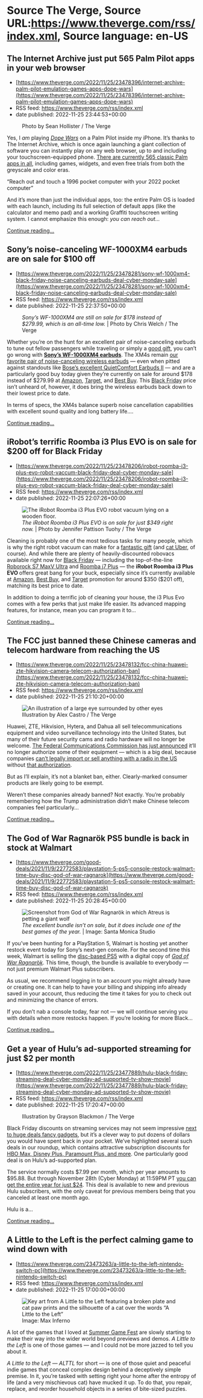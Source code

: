 # Source The Verge, Source URL:https://www.theverge.com/rss/index.xml, Source language: en-US

## The Internet Archive just put 565 Palm Pilot apps in your web browser
 - [https://www.theverge.com/2022/11/25/23478396/internet-archive-palm-pilot-emulation-games-apps-dope-wars](https://www.theverge.com/2022/11/25/23478396/internet-archive-palm-pilot-emulation-games-apps-dope-wars)
 - RSS feed: https://www.theverge.com/rss/index.xml
 - date published: 2022-11-25 23:44:53+00:00

<figure>
      <img alt="" src="https://cdn.vox-cdn.com/thumbor/5B14Hio_MJ6fYMFK6FJZ4NZzhLM=/0x262:4032x2950/1310x873/cdn.vox-cdn.com/uploads/chorus_image/image/71674478/IMG_1015.0.jpg" />
        <figcaption>Photo by Sean Hollister / The Verge</figcaption>
    </figure>

  <p id="O2JDrd">Yes, I <em>am</em> playing <a href="https://archive.org/details/palm3_DopeWars2.4.6"><em>Dope Wars</em></a> on a Palm Pilot inside my iPhone. It’s thanks to The Internet Archive, which is once again launching a giant collection of software you can instantly play on any web browser, up to and including your touchscreen-equipped phone. <a href="https://archive.org/details/softwarelibrary_palm">There are currently 565 classic Palm apps in all</a>, including games, widgets, and even free trials from both the greyscale and color eras. </p>
<div class="c-float-left c-float-hang"><aside id="O9qY5g"><q>Reach out and touch a 1996 pocket computer with your 2022 pocket computer</q></aside></div>
<p id="eIG7uB">And it’s more than just the individual apps, too: the entire Palm OS is loaded with each launch, including its full selection of default apps (like the calculator and memo pad) and a working Graffiti touchscreen writing system. I cannot emphasize this enough: <em>you can reach out...</em></p>
  <p>
    <a href="https://www.theverge.com/2022/11/25/23478396/internet-archive-palm-pilot-emulation-games-apps-dope-wars">Continue reading&hellip;</a>
  </p>

## Sony’s noise-canceling WF-1000XM4 earbuds are on sale for $100 off
 - [https://www.theverge.com/2022/11/25/23478281/sony-wf-1000xm4-black-friday-noise-canceling-earbuds-deal-cyber-monday-sale](https://www.theverge.com/2022/11/25/23478281/sony-wf-1000xm4-black-friday-noise-canceling-earbuds-deal-cyber-monday-sale)
 - RSS feed: https://www.theverge.com/rss/index.xml
 - date published: 2022-11-25 22:37:50+00:00

<figure>
      <img alt="" src="https://cdn.vox-cdn.com/thumbor/epSvf7Rra5DmFvQTRFrdSOCBiW4=/0x0:2040x1360/1310x873/cdn.vox-cdn.com/uploads/chorus_image/image/71674302/DSCF4085_Edited.0.jpg" />
        <figcaption><em>Sony’s WF-1000XM4 are still on sale for $178 instead of $279.99, which is an all-time low.</em> | Photo by Chris Welch / The Verge</figcaption>
    </figure>

  <p id="itKP0b">Whether you’re on the hunt for an excellent pair of noise-canceling earbuds to tune out fellow passengers while traveling or simply a <a href="https://www.theverge.com/23411834/travel-gift-guide-2022-pillows-bags-adapters-chargers-ideas-tech">good gift</a>, you can’t go wrong with <a href="https://www.theverge.com/22523584/sony-wf-1000xm4-wireless-earbuds-headphones-review"><strong>Sony’s WF-1000XM4 earbuds</strong></a>. The XM4s remain <a href="https://www.theverge.com/21309820/best-wireless-earbuds">our favorite pair of noise-canceling wireless earbuds</a> — even when pitted against standouts like <a href="https://www.theverge.com/23353777/bose-quietcomfort-earbuds-2-review">Bose’s excellent QuietComfort Earbuds II</a> — and are a particularly good buy today given they’re currently on sale for around $178 instead of $279.99 at <a href="https://www.amazon.com/Sony-WF-1000XM4-Industry-Canceling-Headphones/dp/B094C4VDJZ/?tag=theverge02-20" rel="sponsored nofollow noopener" target="_blank">Amazon</a>, <a href="https://goto.target.com/c/1141873/1529173/2092?subId1=TheVergeBlackFridayDealsNov252022&amp;u=https%3A%2F%2Fwww.target.com%2Fp%2Fsony-noise-cancelling-true-wireless-bluetooth-earbuds-wf-1000xm4-black%2F-%2FA-82691015%3Fclkid%3D3a84bfe0N9b2b11ecb15557aa24688efd%26lnm%3D1454093%26afid%3DVox%2520Media%26ref%3Dtgt_adv_xasd0002" rel="sponsored nofollow noopener" target="_blank">Target</a>, and <a href="https://shop-links.co/cizVeamQlZ8" rel="sponsored nofollow noopener" target="_blank">Best Buy</a>. This <a href="https://www.theverge.com/23437426/black-friday-guide-cyber-monday-tech-gadgets-2022" rel="sponsored nofollow noopener" target="_blank">Black Friday</a> price isn’t unheard of, however, it does bring the wireless earbuds back down to their lowest price to date.</p>
<div id="obOZgI">
<div></div>
<aside id="Gjyj2E"><div></div></aside>
</div>
<p id="TRDheU">In terms of specs, the XM4s balance superb noise cancellation capabilities with excellent sound quality and long battery life....</p>
  <p>
    <a href="https://www.theverge.com/2022/11/25/23478281/sony-wf-1000xm4-black-friday-noise-canceling-earbuds-deal-cyber-monday-sale">Continue reading&hellip;</a>
  </p>

## iRobot’s terrific Roomba i3 Plus EVO is on sale for $200 off for Black Friday
 - [https://www.theverge.com/2022/11/25/23478206/irobot-roomba-i3-plus-evo-robot-vaccum-black-friday-deal-cyber-monday-sale](https://www.theverge.com/2022/11/25/23478206/irobot-roomba-i3-plus-evo-robot-vaccum-black-friday-deal-cyber-monday-sale)
 - RSS feed: https://www.theverge.com/rss/index.xml
 - date published: 2022-11-25 22:07:26+00:00

<figure>
      <img alt="The iRobot Roomba i3 Plus EVO robot vacuum lying on a wooden floor." src="https://cdn.vox-cdn.com/thumbor/nj26mN-67a2AVMgJddsOM3pFLig=/0x0:2040x1360/1310x873/cdn.vox-cdn.com/uploads/chorus_image/image/71674222/jtuohy_220325_5101_0016.0.jpg" />
        <figcaption><em>The iRobot Roomba i3 Plus EVO is on sale for just $349 right now.</em> | Photo by Jennifer Pattison Tuohy / The Verge</figcaption>
    </figure>

  <p id="PHvXXs">Cleaning is probably one of the most tedious tasks for many people, which is why the right robot vacuum can make for a <a href="https://www.theverge.com/23435489/holiday-gift-guide-best-ideas-cool-tech">fantastic gift</a> (and <a href="https://www.youtube.com/watch?v=z5E6eTSgw1Q">cat Uber</a>, of course). And while there are plenty of heavily-discounted robovacs available right now for <a href="https://www.theverge.com/23437426/black-friday-guide-cyber-monday-tech-gadgets-2022">Black Friday</a> — including the top-of-the-line <a href="https://www.amazon.com/Self-Emptying-Self-Refilling-ReactiveAI-Avoidance-Compatible/dp/B09NM549V7/?tag=theverge02-20" rel="sponsored nofollow noopener" target="_blank">Roborock S7 MaxV Ultra</a> and <a href="https://www.amazon.com/gp/product/B094NYHTMF/?tag=theverge02-20" rel="sponsored nofollow noopener" target="_blank">Roomba j7 Plus</a> — the <strong>iRobot Roomba i3 Plus EVO </strong>offers great bang for your buck, especially since it’s currently available at <a href="https://www.amazon.com/gp/product/B08C4LC7TG/?tag=theverge02-20&amp;ascsubtag=%5B%5Dvg%5Bp%5D23239640%5Bt%5Dw%5Br%5Dhttps://www.google.com/%5Bd%5DD" rel="sponsored nofollow noopener" target="_blank">Amazon</a>, <a href="https://shop-links.co/cizT0f1xVWx" rel="sponsored nofollow noopener" target="_blank">Best Buy</a>, and <a href="https://goto.target.com/c/1141873/1529173/2092?subId1=TheVergeBlackFridayDealsNovember252022&amp;u=https%3A%2F%2Fwww.target.com%2Fp%2Firobot-roomba-i3-evo-3550-wi-fi-connected-self-emptying-robot-vacuum-black-8211-3550%2F-%2FA-80177488%3Fref%3Dtgt_adv_XS000000%26AFID%3Dgoogle_pla_df%26fndsrc%3Dtgtao%26DFA%3D71700000014773183%26CPNG%3DPLA_Appliances%252BShopping_Brand%257CAppliances_Ecomm_Home%26adgroup%3DSC_Appliances_Floor%2BCare%2B%2526%2BAccessorie%26LID%3D700000001170770pgs%26LNM%3DPRODUCT_GROUP%26network%3Dg%26device%3Dc%26location%3D9031583%26targetid%3Dpla-1459803273500%26ds_rl%3D1246978%26ds_rl%3D1247068%26gclid%3DCjwKCAiApvebBhAvEiwAe7mHSARJIMZRN07a0I6_kxlgEM5Y2EhYaK3ylriqqWMTn6LwVIz3IWRkJBoCTz8QAvD_BwE%26gclsrc%3Daw.ds%26clkid%3D3a84bfe0N9b2b11ecb15557aa24688efd%26lnm%3D1527886%26afid%3DNew%2520York%2520Media%26ref%3Dtgt_adv_xasd0002" rel="sponsored nofollow noopener" target="_blank">Target</a> promotion for around $350 ($201 off), matching its best price to date.</p>
<div id="6DHBNt">
<div></div>
<aside id="eAgvQj"><div></div></aside>
</div>
<p id="q1kjBO">In addition to doing a terrific job of cleaning your house, the i3 Plus Evo comes with a few perks that just make life easier. Its advanced mapping features, for instance, mean you can program it to...</p>
  <p>
    <a href="https://www.theverge.com/2022/11/25/23478206/irobot-roomba-i3-plus-evo-robot-vaccum-black-friday-deal-cyber-monday-sale">Continue reading&hellip;</a>
  </p>

## The FCC just banned these Chinese cameras and telecom hardware from reaching the US
 - [https://www.theverge.com/2022/11/25/23478132/fcc-china-huawei-zte-hikvision-camera-telecom-authorization-ban](https://www.theverge.com/2022/11/25/23478132/fcc-china-huawei-zte-hikvision-camera-telecom-authorization-ban)
 - RSS feed: https://www.theverge.com/rss/index.xml
 - date published: 2022-11-25 21:10:20+00:00

<figure>
      <img alt="An illustration of a large eye surrounded by other eyes" src="https://cdn.vox-cdn.com/thumbor/xn5ExCUS1eOpDSsVBrmYT9AbAG8=/0x0:2040x1360/1310x873/cdn.vox-cdn.com/uploads/chorus_image/image/71674059/acastro_190204_1777_privacy_0001.0.jpg" />
        <figcaption>Illustration by Alex Castro / The Verge</figcaption>
    </figure>

  <p id="ureiJ0">Huawei, ZTE, Hikvision, Hytera, and Dahua all sell telecommunications equipment and video surveillance technology into the United States, but many of their future security cams and radio hardware will no longer be welcome. <a href="https://www.fcc.gov/document/fcc-bans-authorizations-devices-pose-national-security-threat">The Federal Communications Commission has just announced</a> it’ll no longer authorize some of their equipment — which is a big deal, because companies <a href="https://www.law.cornell.edu/cfr/text/47/2.1204">can’t legally import or sell anything with a radio in the US</a> without <a href="https://www.fcc.gov/oet/ea/importation">that authorization</a>. </p>
<p id="jU0ZJd">But as I’ll explain, it’s not a blanket ban, either. Clearly-marked consumer products are likely going to be exempt.</p>
<p id="1TDUQP">Weren’t these companies already banned? Not exactly. You’re probably remembering how the Trump administration didn’t make Chinese telecom companies feel particularly...</p>
  <p>
    <a href="https://www.theverge.com/2022/11/25/23478132/fcc-china-huawei-zte-hikvision-camera-telecom-authorization-ban">Continue reading&hellip;</a>
  </p>

## The God of War Ragnarök PS5 bundle is back in stock at Walmart
 - [https://www.theverge.com/good-deals/2021/11/9/22772583/playstation-5-ps5-console-restock-walmart-time-buy-disc-god-of-war-ragnarok](https://www.theverge.com/good-deals/2021/11/9/22772583/playstation-5-ps5-console-restock-walmart-time-buy-disc-god-of-war-ragnarok)
 - RSS feed: https://www.theverge.com/rss/index.xml
 - date published: 2022-11-25 20:28:45+00:00

<figure>
      <img alt="Screenshot from God of War Ragnarök in which Atreus is petting a giant wolf" src="https://cdn.vox-cdn.com/thumbor/ObpvLaPVX26Gexwm27i6PH_CozU=/300x0:3540x2160/1310x873/cdn.vox-cdn.com/uploads/chorus_image/image/70117949/atreus_wolf.5.jpeg" />
        <figcaption><em>The excellent bundle isn’t on sale, but it does include one of the best games of the year.</em> | Image: Santa Monica Studio</figcaption>
    </figure>

  <p id="QuftUQ">If you’ve been hunting for a PlayStation 5, Walmart is hosting yet another restock event today for Sony’s next-gen console. For the second time this week, Walmart is selling the <a href="https://goto.walmart.com/c/1141873/1498225/9383?subId1=TheVergePlayStation5RestockEventNov252022&amp;sourceid=imp_000011112222333344&amp;u=https%3A%2F%2Fwww.walmart.com%2Fip%2FPlayStation-5-Console-God-of-War-Ragnarok-Bundle%2F1474753654&amp;veh=aff" rel="sponsored nofollow noopener" target="_blank">disc-based PS5</a> with a digital copy of <a href="https://www.theverge.com/23437043/god-of-war-ragnarok-review-sony-ps5"><em>God of War Ragnar</em>ö<em>k</em></a>. This time, though, the bundle is available to everybody — not just premium Walmart Plus subscribers.</p>
<p id="PrbnyJ">As usual, we recommend logging in to an account you might already have or creating one. It can help to have your billing and shipping info already saved in your account, thus reducing the time it takes for you to check out and minimizing the chance of errors.</p>
<p id="7Z0MSo">If you don’t nab a console today, fear not — we will continue serving you with details when more restocks happen. If you’re looking for more Black...</p>
  <p>
    <a href="https://www.theverge.com/good-deals/2021/11/9/22772583/playstation-5-ps5-console-restock-walmart-time-buy-disc-god-of-war-ragnarok">Continue reading&hellip;</a>
  </p>

## Get a year of Hulu’s ad-supported streaming for just $2 per month
 - [https://www.theverge.com/2022/11/25/23477889/hulu-black-friday-streaming-deal-cyber-monday-ad-supported-tv-show-movie](https://www.theverge.com/2022/11/25/23477889/hulu-black-friday-streaming-deal-cyber-monday-ad-supported-tv-show-movie)
 - RSS feed: https://www.theverge.com/rss/index.xml
 - date published: 2022-11-25 17:20:47+00:00

<figure>
      <img alt="" src="https://cdn.vox-cdn.com/thumbor/Cwma9kEasTk-oHECXaW2gRO_v20=/0x0:3000x2000/1310x873/cdn.vox-cdn.com/uploads/chorus_image/image/71673301/RoundUpArt_HULU.0.jpg" />
        <figcaption>Illustration by Grayson Blackmon / The Verge</figcaption>
    </figure>

  <p id="kmrkQk">Black Friday discounts on streaming services may not seem impressive <a href="https://www.theverge.com/23477682/black-friday-2022-best-deals-tech-sales-gaming-headphones-tvs">next to huge deals fancy gadgets</a>, but it’s a clever way to put dozens of dollars you would have spent back in your pocket. We’ve highlighted several such deals in our roundup, which contains attractive subscription discounts for <a href="https://www.theverge.com/23466644/black-friday-2022-streaming-deals-cyber-monday-hulu-hbo-max-paramount-peacock">HBO Max, Disney Plus, Paramount Plus, and more</a>. One particularly good deal is on Hulu’s ad-supported plan. </p>
<p id="SZEnza">The service normally costs $7.99 per month, which per year amounts to $95.88. But through November 28th (Cyber Monday) at 11:59PM PT <a href="https://click.linksynergy.com/fs-bin/click?id=nOD/rLJHOac&amp;offerid=852731.1384&amp;type=3&amp;subid=0&amp;u1=verge" rel="sponsored nofollow noopener" target="_blank">you can get the entire year for just $24</a>. This deal is available to new and previous Hulu subscribers, with the only caveat for previous members being that you canceled at least one month ago. </p>
<div><aside id="2VCeAP"><div></div></aside></div>
<div id="zEDjRv"><div></div></div>
<p id="gLC4FO">Hulu is a...</p>
  <p>
    <a href="https://www.theverge.com/2022/11/25/23477889/hulu-black-friday-streaming-deal-cyber-monday-ad-supported-tv-show-movie">Continue reading&hellip;</a>
  </p>

## A Little to the Left is the perfect calming game to wind down with
 - [https://www.theverge.com/23473263/a-little-to-the-left-nintendo-switch-pc](https://www.theverge.com/23473263/a-little-to-the-left-nintendo-switch-pc)
 - RSS feed: https://www.theverge.com/rss/index.xml
 - date published: 2022-11-25 17:00:00+00:00

<figure>
      <img alt="Key art from A Little to the Left featuring a broken plate and cat paw prints and the silhouette of a cat over the words “A Little to the Left” " src="https://cdn.vox-cdn.com/thumbor/GcJERIscCn-pqNv6t_MsPgiPjfM=/150x0:1770x1080/1310x873/cdn.vox-cdn.com/uploads/chorus_image/image/71673193/ALTTL_Key_Art_1.0.png" />
        <figcaption>Image: Max Inferno</figcaption>
    </figure>

  <p id="Gjmiod">A lot of the games that I loved at <a href="https://www.theverge.com/2022/6/22/23172653/geoff-keighley-summer-game-fest-play-days-e3">Summer Game Fest</a> are slowly starting to make their way into the wider world beyond previews and demos. <em>A Little to the Left</em> is one of those games — and I could not be more jazzed to tell you about it.</p>
<p id="5ogJgn"><em>A Little to the Left</em> — <em>ALTTL </em>for short — is one of those quiet and peaceful indie games that conceal complex design behind a deceptively simple premise. In it, you’re tasked with setting right your home after the entropy of life (and a very mischievous cat) have mucked it up. To do that, you repair, replace, and reorder household objects in a series of bite-sized puzzles.</p>
<div id="hB4a0s"><div style="width: 100%; height: 0; padding-bottom: 56.25%;"></div></div>
<p id="H3THOk">In one puzzle, you might have a scattered array of broken pottery pieces that you must order correctly to repair a broken vase. In...</p>
  <p>
    <a href="https://www.theverge.com/23473263/a-little-to-the-left-nintendo-switch-pc">Continue reading&hellip;</a>
  </p>

## Everything in the Verge merch store is half off for Black Friday!
 - [https://www.theverge.com/23477816/verge-merch-store-black-friday-cyber-monday-sale-2022](https://www.theverge.com/23477816/verge-merch-store-black-friday-cyber-monday-sale-2022)
 - RSS feed: https://www.theverge.com/rss/index.xml
 - date published: 2022-11-25 16:07:31+00:00

<figure>
      <img alt="The Verge logo" src="https://cdn.vox-cdn.com/thumbor/2vEWvA-ZNtKGUeg39oPNj3p3uxc=/508x0:1713x803/1310x873/cdn.vox-cdn.com/uploads/chorus_image/image/71672996/The_Verge_Merch_Banner.5.png" />
    </figure>

  <p id="bxepsN">Happy holidays, sports fans. As is tradition, we’re offering our beloved <em>Verge </em>audience a special discount in our merch store from <a href="https://www.theverge.com/23477682/black-friday-2022-best-deals-tech-sales-gaming-headphones-tvs">Black Friday</a> through Cyber Monday. We suggest you act quickly, because a deal this good won’t last.</p>
<p id="gMBhrG">Now through 11:59PM ET on Monday, November 28th, <em>everything </em>in our merch store is 50% off. There’s no promo code required. Can’t decide between our Light Mode and Dark Mode tees? No worries — now get them both for the cost of one. Or sail the peaks and valleys of the web with our USB Sea shirt.</p>
<aside id="8rGJcd"><div></div></aside><p id="EsdZjO">We’ll have a lot more in store over the next year, so stay tuned. And, as always, if there’s something you’d like to see us make, let us know in the comments. Also be sure to subscribe to our Verge Deals newsletter for...</p>
  <p>
    <a href="https://www.theverge.com/23477816/verge-merch-store-black-friday-cyber-monday-sale-2022">Continue reading&hellip;</a>
  </p>

## The best Black Friday deals you can get at Target
 - [https://www.theverge.com/23477770/target-black-friday-2022-deals-cyber-monday-tech-games-streaming](https://www.theverge.com/23477770/target-black-friday-2022-deals-cyber-monday-tech-games-streaming)
 - RSS feed: https://www.theverge.com/rss/index.xml
 - date published: 2022-11-25 16:00:51+00:00

<figure>
      <img alt="Child sitting on bed playing video game on large TV screen." src="https://cdn.vox-cdn.com/thumbor/_gKR2dWaobnB9D9QbgOM_JN_Ozc=/0x0:1155x770/1310x873/cdn.vox-cdn.com/uploads/chorus_image/image/71672979/Vizio_M6_Series_QLED_TV_Lifestyle_Image.0.jpg" />
        <figcaption><em>Right now, you can save on Vizio’s M6-Series QLED and other cool tech as part of Target’s ongoing Black Friday sale.</em> | Image: Vizio</figcaption>
    </figure>

  <p id="2qYZQh">The holiday shopping season has begun and several retailers, including Target, are offering some spectacular <a href="https://www.theverge.com/23437426/black-friday-guide-cyber-monday-tech-gadgets-2022">Black Friday</a> deals for this annual shopping event. Some of the best discounts we’re currently seeing extend to wireless earbuds like the <a href="https://goto.target.com/c/482924/1494468/2092?subId1=VergeBlackFridayTargetDeals103122&amp;u=https%3A%2F%2Fwww.target.com%2Fp%2Fbeats-studio-buds-true-wireless-noise-cancelling-bluetooth-earbuds%2F-%2FA-83727077" rel="sponsored nofollow noopener" target="_blank">Beats Studio Buds ($99.99)</a>, as well as <a href="https://goto.target.com/c/482924/81938/2092?u=https%3A%2F%2Fwww.target.com%2Fp%2Fvizio-50-34-class-m6-series-4k-qled-hdr-smart-tv-with-dolby-vision-voice-remote-and-gaming-engine-m50q6-j01%2F-%2FA-86871198%23lnk%3Dsametab&amp;subid1=VergeBlackFridayDeals110722" rel="sponsored nofollow noopener" target="_blank">TVs like Vizio’s 50-inch M6-Series QLED (now $399.99)</a>. And if you’ve been putting off buying up until now, this may be the day to do it: many of the deals that Target is offering have been dropped still lower for Black Friday itself.</p>
<div class="c-float-left c-float-hang"><aside id="xOoZOj"><div></div></aside></div>
<p id="vOyXwP">Here, we’ve collected some of the best discounts you can find at Target, many of which will be available through Thanksgiving weekend and <a href="https://www.theverge.com/21570383/price-matching-policy-apple-google-microsoft">price matched elsewhere</a>. Target has been rolling out new deals every Sunday so we’ll be...</p>
  <p>
    <a href="https://www.theverge.com/23477770/target-black-friday-2022-deals-cyber-monday-tech-games-streaming">Continue reading&hellip;</a>
  </p>

## Spotify wanted amateurs to make podcasts — now one of their shows is topping the charts
 - [https://www.theverge.com/2022/11/25/23475382/psychology-of-your-20s-podcast-spotify-anchor-hit](https://www.theverge.com/2022/11/25/23475382/psychology-of-your-20s-podcast-spotify-anchor-hit)
 - RSS feed: https://www.theverge.com/rss/index.xml
 - date published: 2022-11-25 16:00:00+00:00

<figure>
      <img alt="" src="https://cdn.vox-cdn.com/thumbor/SgNh3qQTBGx22ntGXj5csdlC0qw=/0x0:2040x1360/1310x873/cdn.vox-cdn.com/uploads/chorus_image/image/71672927/VRG_Illo_STK427_K_Radtke_Getty_Mics_2.0.jpg" />
        <figcaption>Kristen Radtke / The Verge; Getty Images</figcaption>
    </figure>

  <p id="QrJp9G"><em>This story originally ran in Hot Pod Insider, The Verge’s newsletter about podcasting and the audio industry. </em><a href="https://www.theverge.com/pages/hot-pod-podcast-audio-newsletter"><em>Sign up here</em></a><em>.</em></p>
<hr class="p-entry-hr" id="K14sZG" />
<p id="FCj3dX">Last year, Australian psychology graduate Jemma Sbeg had a straightforward idea for a podcast: apply the psychological concepts she had learned to the common issues faced by people in their 20s. Sbeg, 22, signed up for Anchor, Spotify’s DIY podcast creation and distribution tool, and started recording in the back of her Subaru Forester. Covering topics like jealousy, climate anxiety, and attraction, she accrued about 15,000 downloads in her first 10 months. Not bad for an Anchor podcast but nothing to write home about.</p>
<p id="CLJHNP">Then, a switch flipped — in April, she published an episode on loneliness that took off. She...</p>
  <p>
    <a href="https://www.theverge.com/2022/11/25/23475382/psychology-of-your-20s-podcast-spotify-anchor-hit">Continue reading&hellip;</a>
  </p>

## The best Black Friday deals you can get at Best Buy
 - [https://www.theverge.com/23477726/best-buy-black-friday-2022-cyber-monday-tech-deals-tvs-games-smartwatch](https://www.theverge.com/23477726/best-buy-black-friday-2022-cyber-monday-tech-deals-tvs-games-smartwatch)
 - RSS feed: https://www.theverge.com/rss/index.xml
 - date published: 2022-11-25 15:14:30+00:00

<figure>
      <img alt="Close-up of Waypoint creation screen" src="https://cdn.vox-cdn.com/thumbor/dUVfgI2MrIEQydbQC8-GJuxqVfQ=/0x0:2040x1360/1310x873/cdn.vox-cdn.com/uploads/chorus_image/image/71672828/226274_APPLE_WATCH_ULTRA_PHO_akrales_0431.0.jpg" />
        <figcaption><em>The Apple Watch Ultra has received its first big price cut at Best Buy, knocking $60 off.</em> | Photo by Amelia Holowaty Krales / The Verge</figcaption>
    </figure>

  <p id="LYSmZk">This is it, <a href="https://www.theverge.com/23437426/black-friday-guide-cyber-monday-tech-gadgets-2022">Black Friday</a>. Best Buy is offering its best deals of the year, much like it has been for the past several weeks. But now that Thanksgiving is wrapped up, we took a spin through Best Buy’s catalog to see what else it might have added to the sale. You’ll find its best online and in-store deals below on video games, 4K TVs, headphones, smartwatches, and so much more. We’ll keep this page updated throughout the weekend, as well as during Cyber Week.</p>
<div class="c-float-left c-float-hang"><aside id="T5At3R"><div></div></aside></div>
<p id="rJJYXY">A few important things to note from <a href="https://shop-links.co/cip2Pye3jlM" rel="sponsored nofollow noopener" target="_blank">Best Buy’s frequently asked questions page</a>: it isn’t offering rain checks on Black Friday deals that sell out, though its great price-matching policy won’t be in effect from now through Cyber Monday, which is November 28th. For items purchased...</p>
  <p>
    <a href="https://www.theverge.com/23477726/best-buy-black-friday-2022-cyber-monday-tech-deals-tvs-games-smartwatch">Continue reading&hellip;</a>
  </p>

## The best Black Friday deals under $50
 - [https://www.theverge.com/23477736/black-friday-2022-tech-best-deals-under-50-cyber-monday](https://www.theverge.com/23477736/black-friday-2022-tech-best-deals-under-50-cyber-monday)
 - RSS feed: https://www.theverge.com/rss/index.xml
 - date published: 2022-11-25 15:03:10+00:00

<figure>
      <img alt="" src="https://cdn.vox-cdn.com/thumbor/MZwdFd9AOEAZBtmOJ-2E0fq5dkI=/53x0:1988x1290/1310x873/cdn.vox-cdn.com/uploads/chorus_image/image/71672798/Roku_Streaming_Stick_4K_behind_TV.0.png" />
        <figcaption><em>Roku’s streaming stick supports 4K resolution and Dolby Vision for just $25.</em> | Image: Roku</figcaption>
    </figure>

  <p id="haTVkF">With all the deals, discounts, and promotions running around, it can be awfully tempting to spend a mint over <a href="https://www.theverge.com/e/23197880">Black Friday and Cyber Monday</a>. But for those trying to stay thrifty and keep their spending in check, we’ve gathered some of the Best Black Friday deals you can currently find for less than $50. There are plenty of deals on wireless earbuds, smart home devices, and Bluetooth speakers that fall below the $50 mark, many of which we’d normally recommend picking up at full price.</p>
<p id="TfHa1U">If you’re planning to do some spending on bigger ticket items, we’ve also rounded up all the noteworthy discounts that are currently live at retailers like <a href="https://www.theverge.com/e/23230497">Amazon</a>, <a href="https://www.theverge.com/e/23204521">Walmart</a>, and <a href="https://www.theverge.com/23422750/black-friday-2022-cyber-monday-best-buy-tech-deals">Best Buy</a>, as well as the <a href="https://www.theverge.com/23477682/black-friday-2022-best-deals-tech-sales-gaming-headphones-tvs">best Black Friday deals overall</a>.</p>
<div><aside id="Tzr0Uc"><div></div></aside></div>
<div id="FHbaWL">






<div class="duet--article--article-body-component verge-table-of-contents border-franklin border" id="toc-main"></div>
</div>
<h2 id="fhuIlu">The best...</h2>
  <p>
    <a href="https://www.theverge.com/23477736/black-friday-2022-tech-best-deals-under-50-cyber-monday">Continue reading&hellip;</a>
  </p>

## The best Black Friday deals you can get at Walmart
 - [https://www.theverge.com/23477686/walmart-black-friday-2022-best-tech-deals-cyber-monday-streaming-earbuds-gaming](https://www.theverge.com/23477686/walmart-black-friday-2022-best-tech-deals-cyber-monday-streaming-earbuds-gaming)
 - RSS feed: https://www.theverge.com/rss/index.xml
 - date published: 2022-11-25 15:01:04+00:00

<figure>
      <img alt="The last-gen AirPods Pro sitting on a desk near an iPhone and a MacBook." src="https://cdn.vox-cdn.com/thumbor/_23Uwe8FWOkvFb3rZdZL1uHiKcM=/0x0:2040x1360/1310x873/cdn.vox-cdn.com/uploads/chorus_image/image/71672790/cwelch_191031_3763_0001.0.jpg" />
        <figcaption>Photo by Chris Welch / The Verge</figcaption>
    </figure>

  <p id="7sIeYI">Black Friday has arrived, and while Walmart dropped many of its Black Friday deals ahead of the main event as part of its <a href="https://goto.walmart.com/c/482924/565706/9383?u=https%3A%2F%2Fwww.walmart.com%2Fshop%2Fdeals%2Fblack-friday&amp;subid1=vergeblackfriday110822" rel="sponsored nofollow noopener" target="_blank">Deals for Days event</a> earlier this month, it is now featuring a load of excellent deals. In fact, some items, such as the latest Beats earbuds, have been dropped an extra few dollars since we last checked. We’re seeing some steep discounts on a range of popular products, including the <a href="https://goto.walmart.com/c/482924/1486423/9383?subId1=TheVergeBestWalmartBlackFridayDeals1172022&amp;sourceid=imp_000011112222333344&amp;u=https%3A%2F%2Fwww.walmart.com%2Fip%2FApple-AirPods-Pro-with-MagSafe-Charging-Case-1st-Generation%2F975690481&amp;veh=aff" rel="sponsored nofollow noopener" target="_blank">first-gen AirPods Pro</a>. </p>
<p id="oXsMSV">For your convenience, we’ve curated some of the best tech deals at Walmart for you to check out here. If you’re looking for even more deals, be sure to check out <a href="https://www.theverge.com/23477682/black-friday-2022-best-deals-tech-sales-gaming-headphones-tvs">our roundup of the best Black Friday deals</a> available at all retailers. We’ve also put together retailer-specific roundups for <a href="https://www.theverge.com/23433073/target-black-friday-2022-deals-cyber-monday-tech-games">Target</a>, <a href="https://www.theverge.com/23466456/amazon-black-friday-2022-deals-cyber-monday-tech-games-tv">Amazon</a>, and <a href="https://www.theverge.com/23422750/black-friday-2022-cyber-monday-best-buy-tech-deals">Best Buy</a>,...</p>
  <p>
    <a href="https://www.theverge.com/23477686/walmart-black-friday-2022-best-tech-deals-cyber-monday-streaming-earbuds-gaming">Continue reading&hellip;</a>
  </p>

## Peloton Row review: the price isn’t right
 - [https://www.theverge.com/23474039/peloton-row-review-rower-connected-fitness](https://www.theverge.com/23474039/peloton-row-review-rower-connected-fitness)
 - RSS feed: https://www.theverge.com/rss/index.xml
 - date published: 2022-11-25 15:00:00+00:00

<p>Peloton gets a lot right with its long-awaited rower, but charging $3,200 is a baffling business choice for the struggling company.</p>
  <p>
    <a href="https://www.theverge.com/23474039/peloton-row-review-rower-connected-fitness">Continue reading&hellip;</a>
  </p>

## The best Black Friday gaming deals
 - [https://www.theverge.com/23475747/best-black-friday-gaming-deals-games-xbox-ps5-headsets-mice-keyboards-controllers](https://www.theverge.com/23475747/best-black-friday-gaming-deals-games-xbox-ps5-headsets-mice-keyboards-controllers)
 - RSS feed: https://www.theverge.com/rss/index.xml
 - date published: 2022-11-25 14:28:27+00:00

<figure>
      <img alt="The white and black Xbox Series S console standing vertically on a white table in front of a black background." src="https://cdn.vox-cdn.com/thumbor/LG3l6toN54g6Z4EU5_vcwDlHNrA=/0x0:2040x1360/1310x873/cdn.vox-cdn.com/uploads/chorus_image/image/71672671/vpavic_201103_4275_0252.0.jpg" />
        <figcaption><em>Consoles like the Xbox Series S and accessories are discounted over Black Friday</em> | Photo by Vjeran Pavic / The Verge</figcaption>
    </figure>

  <p id="0CtFYZ">It doesn’t matter which console you play on, there are tons of great discounts being served up over Black Friday and Cyber Monday. While finding a discount on a PlayStation 5 is still wishful thinking, you can actually get a <a href="http://goto.walmart.com/c/482924/565706/9383?veh=aff&amp;sourceid=imp_000011112222333344&amp;u=https%3A%2F%2Fwww.walmart.com%2Fip%2FNintendo-Switch-w-Neon-Blue-Neon-Red-Joy-Con-Mario-Kart-8-Deluxe-Full-Game-Download-3-Month-Nintendo-Switch-Online-Individual-Membership%2F366014834%3Fathbdg%3DL2000" rel="sponsored nofollow noopener" target="_blank">Nintendo Switch bundle</a> or <a href="https://goto.walmart.com/c/482924/565706/9383?veh=aff&amp;sourceid=imp_000011112222333344&amp;u=https%3A%2F%2Fwww.walmart.com%2Fip%2FXbox-Series-S-Holiday-Console%2F770816645%3Fathbdg%3DL1800" rel="sponsored nofollow noopener" target="_blank">Xbox Series S</a> for less than retail price this year, which is pretty cool. Everything from consoles to gaming headsets are getting some sort of discount, so whether you’re looking for discounts on games or accessories, our roundup of the best Black Friday gaming deals has got you covered. For even more Black Friday deals coverage, make sure to follow our <a href="https://www.theverge.com/23433839/black-friday-2022-news-sales-deals-cyber-monday-tech">Black Friday storystream</a> for regular updates and check out our <a href="https://www.theverge.com/23437426/black-friday-guide-cyber-monday-tech-gadgets-2022">Black Friday hub</a> to see the growing collection of all our roundups.  </p>
<div class="c-float-left c-float-hang"><aside id="f0FV2j"><div></div></aside></div>
<div id="rUbwkb">





...</div>
  <p>
    <a href="https://www.theverge.com/23475747/best-black-friday-gaming-deals-games-xbox-ps5-headsets-mice-keyboards-controllers">Continue reading&hellip;</a>
  </p>

## The best Black Friday deals at Amazon
 - [https://www.theverge.com/2022/11/25/23477656/amazon-black-friday-2022-deals-cyber-monday-tech-games-tv](https://www.theverge.com/2022/11/25/23477656/amazon-black-friday-2022-deals-cyber-monday-tech-games-tv)
 - RSS feed: https://www.theverge.com/rss/index.xml
 - date published: 2022-11-25 14:11:11+00:00

<figure>
      <img alt="An Echo Dot with Clock on a counter" src="https://cdn.vox-cdn.com/thumbor/Q4ENjWgJbltJxgHek8_MWrvvfWk=/0x0:2040x1360/1310x873/cdn.vox-cdn.com/uploads/chorus_image/image/71672622/226372_Echo_Dot_Clock_5th_Gen_J_0007.0.jpg" />
        <figcaption><em>The latest Echo Dot with clock is available with a big discount and two free Philips Hue smart bulbs.</em> | Photo by Jennifer Pattison Tuohy / The Verge</figcaption>
    </figure>

  <p id="aRKQfH">Black Friday is here and Amazon is has some excellent deals on a variety of tech devices. We’ve rounded up a collection of all the best discounts you can currently get on wireless headphones, 4K TVs, tablets, and more. </p>
<div class="c-float-left c-float-hang"><aside id="ABSC8o"><div></div></aside></div>
<p id="HtHGHM">If you’re looking for discounts at other retailers, we’ve also put together roundups of the best deals you can find ahead of Black Friday at <a href="https://www.theverge.com/e/23197114">Target</a>, <a href="https://www.theverge.com/e/23160805">Best Buy</a>, and <a href="https://www.theverge.com/e/23204521">Walmart</a>. To stay up to speed with everything happening over Black Friday and Cyber Monday, make sure to bookmark our <a href="https://www.theverge.com/e/23197880">Black Friday hub</a> and check back for regular updates.  </p>
<div id="hjLr4p">






<div class="duet--article--article-body-component verge-table-of-contents border-franklin border" id="toc-main"></div>
</div>
<hr class="p-entry-hr" id="MUyQMv" />
<h2 id="oQgeHw">The best Amazon Black Friday deals on Echo devices</h2>
<ul><li id="YRgIMB">Amazon’s <strong>fifth-gen Echo Dot</strong> with a built-in clock is on sale for $39.99 at <a href="https://www.amazon.com/dp/B09B8W5FW7/?tag=theverge02-20" rel="sponsored nofollow noopener" target="_blank">Amazon</a>, knocking $20 off the regular price of the clock...</li></ul>
  <p>
    <a href="https://www.theverge.com/2022/11/25/23477656/amazon-black-friday-2022-deals-cyber-monday-tech-games-tv">Continue reading&hellip;</a>
  </p>

## The best Black Friday 2022 deals you can get
 - [https://www.theverge.com/23477682/black-friday-2022-best-deals-tech-sales-gaming-headphones-tvs](https://www.theverge.com/23477682/black-friday-2022-best-deals-tech-sales-gaming-headphones-tvs)
 - RSS feed: https://www.theverge.com/rss/index.xml
 - date published: 2022-11-25 14:10:00+00:00

<figure>
      <img alt="" src="https://cdn.vox-cdn.com/thumbor/ltZ3KNF22vGpCMUTSSZMGfxNCmI=/0x0:2040x1360/1310x873/cdn.vox-cdn.com/uploads/chorus_image/image/71672615/226415_Noc_Design_Black_Friday_deals_2_alt.18.jpg" />
        <figcaption>The Noc Design / The Verge</figcaption>
    </figure>

  <p id="vGNBbk">Alright, we’ve arrived. It’s here. The monolithic and mythical Black Friday shopping holiday is upon us, and the deals are aplenty. Though we’d be lying if we didn’t say the deals have <em>already</em> been numerous for pretty much the whole week now. But even as Black Friday continues to be stretched out over the course of days, or even weeks, the day-of still shows a lot of promise for having the best of the best at the lowest of the low prices on offer.</p>
<div class="c-float-left c-float-hang"><aside id="O10wTa"><div></div></aside></div>
<p id="RirJwx">Just as we are curating our roundups for the best Black Friday deals on many tech-fiend favorites like <a href="https://www.theverge.com/e/23239171">headphones</a>, <a href="https://www.theverge.com/e/23239152">TVs</a>, <a href="https://www.theverge.com/23475433/black-friday-2022-smart-home-tech-deals-cyber-monday">smart home tech</a>, <a href="https://www.theverge.com/23472236/black-friday-2022-gaming-laptop-deals-cyber-monday-acer-asus-alienware-dell">gaming laptops</a>, <a href="https://www.theverge.com/e/23239892">phones</a>, and even more, we’ve also got collections of some of the best deals happening at specific retailers (<a href="https://www.theverge.com/23422750/black-friday-2022-cyber-monday-best-buy-tech-deals">Best Buy</a>, <a href="https://www.theverge.com/23433073/target-black-friday-2022-deals-cyber-monday-tech-games">Target</a>, and <a href="https://www.theverge.com/23440480/walmart-black-friday-2022-best-tech-deals-cyber-monday">Walmart</a>)....</p>
  <p>
    <a href="https://www.theverge.com/23477682/black-friday-2022-best-deals-tech-sales-gaming-headphones-tvs">Continue reading&hellip;</a>
  </p>

## Genesis Electrified G80 review: an unconventional cruise missile
 - [https://www.theverge.com/2022/11/25/23477661/genesis-electrified-g80-review-range-specs-price](https://www.theverge.com/2022/11/25/23477661/genesis-electrified-g80-review-range-specs-price)
 - RSS feed: https://www.theverge.com/rss/index.xml
 - date published: 2022-11-25 14:00:00+00:00

<figure>
      <img alt="Genesis Electrified G80" src="https://cdn.vox-cdn.com/thumbor/wb_M1GljOGoK_epyxs7N8j0It74=/0x0:3000x2000/1310x873/cdn.vox-cdn.com/uploads/chorus_image/image/71672547/2023_Genesis_Electrified_G80_001.0.jpg" />
        <figcaption><em>Genesis has electrified one of its earliest hallmark models.</em> | Image: Tim Stevens</figcaption>
    </figure>


  		 <p>The latest EV from Genesis mixes calm performance with stately manners and stunning style </p>
  <p>
    <a href="https://www.theverge.com/2022/11/25/23477661/genesis-electrified-g80-review-range-specs-price">Continue reading&hellip;</a>
  </p>

## The best Black Friday deals on 4K TVs
 - [https://www.theverge.com/23475111/black-friday-2022-tv-deals-cyber-monday-tcl-lg-samsung-sony](https://www.theverge.com/23475111/black-friday-2022-tv-deals-cyber-monday-tcl-lg-samsung-sony)
 - RSS feed: https://www.theverge.com/rss/index.xml
 - date published: 2022-11-25 13:38:19+00:00

<figure>
      <img alt="The 55-inch TCL 6-series R646 4K TV is on, displaying the Google TV software homescreen that’s filled with viewing recommendations." src="https://cdn.vox-cdn.com/thumbor/ajjtIVZT0LJa56LxCLniKwo6RfE=/0x0:2040x1360/1310x873/cdn.vox-cdn.com/uploads/chorus_image/image/71672475/cwelch_220119_4998_0001.0.jpg" />
        <figcaption><em>TCL’s 6-series R646 (shown here) is selling at its lowest price yet.</em> | Photo by Chris Welch / The Verge</figcaption>
    </figure>

  <p id="6nMeMa"><a href="https://www.theverge.com/23437426/black-friday-guide-cyber-monday-tech-gadgets-2022">Black Friday and Cyber Monday</a> are great opportunities to get the 4K TV of your dreams at a lower-than-usual price. However, these shopping days cap off what has been an amazing year to get a fantastic TV for far less than its listing price. The market in 2022 has been kind, whether you want a low-frills pick that includes Roku, Fire TV, or Google TV streaming software, or one that delivers heaps of features on top of top-tier picture quality. </p>
<p id="CHzCer">Regardless of what your needs are, we think you’ll be satisfied from the deals that we’ve found from brands like TCL, Insignia, and LG, with more on the way soon.</p>
<h2 id="M028Eu">The best 4K TV deals during Black Friday</h2>
<h2 id="raZTp4">55-inch Toshiba C350 Fire TV</h2>
<p id="NKtyLf">If you want the most TV for your buck, <strong>Toshiba’s 65-inch C350 Fire...</strong></p>
  <p>
    <a href="https://www.theverge.com/23475111/black-friday-2022-tv-deals-cyber-monday-tcl-lg-samsung-sony">Continue reading&hellip;</a>
  </p>

## Splinter Cell is getting a… radio adaptation?
 - [https://www.theverge.com/2022/11/25/23477567/splinter-cell-firewall-radio-adaptation-bbc-radio-4-will-poulter](https://www.theverge.com/2022/11/25/23477567/splinter-cell-firewall-radio-adaptation-bbc-radio-4-will-poulter)
 - RSS feed: https://www.theverge.com/rss/index.xml
 - date published: 2022-11-25 10:45:53+00:00

<figure>
      <img alt="" src="https://cdn.vox-cdn.com/thumbor/hmco6rxSaGxnVSAQ9WUT-YT11oA=/0x0:621x414/1310x873/cdn.vox-cdn.com/uploads/chorus_image/image/71672159/p0dj98n7.0.jpg" />
    </figure>

  <p id="7RcgR4"><em>The Last of Us </em>is getting a <a href="https://www.theverge.com/23436923/hbo-max-the-last-of-us-series-premiere-debut-date">big budget HBO TV show</a>, the <a href="https://www.theverge.com/2020/12/4/22153341/metal-gear-solid-movie-oscar-isaac-solid-snake"><em>Metal Gear Solid</em> movie</a> is still in development, and now Ubisoft’s long-dormant stealth series Splinter Cell is getting an eight part radio adaptation. The BBC has just announced <a href="https://www.bbc.co.uk/mediacentre/2022/bbc-radio-4-splinter-cell-firewall"><em>Tom Clancy’s Splinter Cell: Firewall</em></a>, an adaptation of the <a href="https://aconytebooks.com/shop/tom-clancys-splinter-cell-firewall-by-james-swallow/">Splinter Cell novel of the same name released earlier this year</a> starring Will Poulter.</p>
<p id="Jz3Y2k">In the context of the many recent big-budget game adaptations for the big and small screen alike, a radio play sounds like an odd choice for what was once one of Ubisoft’s flagship franchises. But considering the games were generally at their best in their slowest and most deliberate stealth moments rather than the high stakes action set-pieces of other titles, I’m...</p>
  <p>
    <a href="https://www.theverge.com/2022/11/25/23477567/splinter-cell-firewall-radio-adaptation-bbc-radio-4-will-poulter">Continue reading&hellip;</a>
  </p>

## UK plans to make the sharing of non-consensual deepfake porn illegal
 - [https://www.theverge.com/2022/11/25/23477548/uk-deepfake-porn-illegal-offence-online-safety-bill-proposal](https://www.theverge.com/2022/11/25/23477548/uk-deepfake-porn-illegal-offence-online-safety-bill-proposal)
 - RSS feed: https://www.theverge.com/rss/index.xml
 - date published: 2022-11-25 10:28:34+00:00

<figure>
      <img alt="A stock image of a woman’s face distorted by a digital screen. " src="https://cdn.vox-cdn.com/thumbor/W7WAfREUIo1UsA-KWMpsKJLhqPk=/0x0:2040x1360/1310x873/cdn.vox-cdn.com/uploads/chorus_image/image/71672153/jbareham_180207_2293_0008_03.0.jpg" />
        <figcaption>Graphic by James Bareham / The Verge</figcaption>
    </figure>

  <p id="CF3hfb">The UK government says it plans to make the sharing of non-consensual pornographic deepfakes illegal, with offenders facing “potential time behind bars.” </p>
<p id="MSnjHS">The new offense is set to be added to the long-awaited and controversial Online Safety Bill, a mammoth <a href="https://www.theverge.com/2022/3/17/22982841/uk-online-safety-bill-tech-managers-jail-time-threats-draft">piece of legislation</a> that will rewrite the UK’s rules for policing harmful internet content. The government <a href="https://www.gov.uk/government/news/new-laws-to-better-protect-victims-from-abuse-of-intimate-images">announced this morning</a> that deepfakes would be covered in the legislation along with strengthened laws against “downblousing” (taking explicit images down a women’s top without consent). The passage of the bill was delayed this year by <a href="https://www.theverge.com/2022/7/14/23214995/uk-online-safety-bill-provisions-delayed-timeline-tory-leadership-chaos">recent political chaos</a>, but the UK government now plans to <a href="https://www.independent.co.uk/news/uk/bill-thangam-debbonaire-penny-mordaunt-house-of-commons-prime-minister-b2232206.html">return it to parliament in December</a> for further debate. </p>
<div class="c-float-left c-float-hang"><aside id="NdkEKB"><q>1 in 14 adults in England and...</q></aside></div>
  <p>
    <a href="https://www.theverge.com/2022/11/25/23477548/uk-deepfake-porn-illegal-offence-online-safety-bill-proposal">Continue reading&hellip;</a>
  </p>

## Elon Musk says Twitter will begin manually authenticating Blue, Grey, and Gold accounts as soon as next week
 - [https://www.theverge.com/2022/11/25/23477550/twitter-manual-verification-blue-checkmark-gold-grey](https://www.theverge.com/2022/11/25/23477550/twitter-manual-verification-blue-checkmark-gold-grey)
 - RSS feed: https://www.theverge.com/rss/index.xml
 - date published: 2022-11-25 09:39:53+00:00

<figure>
      <img alt="A black Twitter logo over a red illustration" src="https://cdn.vox-cdn.com/thumbor/IRI5ed15jenfA0TUU5FwjnKQ54g=/0x0:3000x2000/1310x873/cdn.vox-cdn.com/uploads/chorus_image/image/71672113/acastro_STK050_08.0.jpg" />
        <figcaption><em>Elon’s answer to Twitter verification hell is to go back to manually authenticating accounts. Oh, and making the tick a different color.</em> | Illustration by Alex Castro / The Verge</figcaption>
    </figure>

  <p id="kby9tq">Elon Musk says that Twitter’s check mark program could return on Friday, December 2nd, with a new procedure to verify individual identities in order to resolve impersonation issues. Musk described the new manual authentication process as “<a href="https://twitter.com/elonmusk/status/1596053664338440192">painful, but necessary.</a>” Verified checkmarks will also be expanded with additional colors — gold for companies, grey for the government, and the original blue for individual accounts.</p>
<p id="0SyJ1p">As it turns out, offering so-called verified check marks for an $8 monthly subscription without actually verifying identities wasn’t a brilliant idea. After Musk <a href="https://www.theverge.com/2022/11/10/23451198/twitter-ftc-elon-musk-lawyer-changes-fine-warning">ignored warnings from Twitter’s own trust and safety staff</a>, the platform’s paid Twitter Blue subscriptions rolled out and quickly resulted in some ‘verified’...</p>
  <p>
    <a href="https://www.theverge.com/2022/11/25/23477550/twitter-manual-verification-blue-checkmark-gold-grey">Continue reading&hellip;</a>
  </p>
